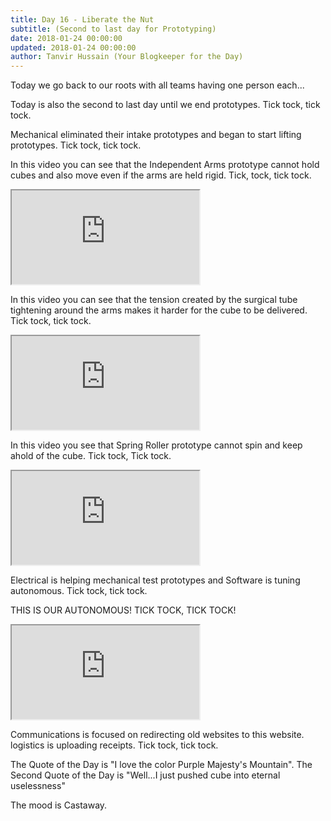 ```yaml
---
title: Day 16 - Liberate the Nut
subtitle: (Second to last day for Prototyping)
date: 2018-01-24 00:00:00
updated: 2018-01-24 00:00:00
author: Tanvir Hussain (Your Blogkeeper for the Day)
---
```


Today we go back to our roots with all teams having one person each...

Today is also the second to last day until we end prototypes. Tick tock, tick tock.

Mechanical eliminated their intake prototypes and began to start lifting prototypes. Tick tock, tick tock.

In this video you can see that the Independent Arms prototype cannot hold cubes and also move even if the arms are held rigid. Tick, tock, tick tock.

<div class="videowrapper">
  <iframe
   src="https://www.youtube.com/embed/8kFgUuFsJHA" allowfullscreen></iframe>
</div>

In this video you can see that the tension created by the surgical tube tightening around the arms makes it harder for the cube to be delivered. Tick tock, tick tock.

<div class="videowrapper">
  <iframe
   src="https://www.youtube.com/embed/oOsSchXbeIU" allowfullscreen></iframe>
</div>

In this video you see that Spring Roller prototype cannot spin and keep ahold of the cube. Tick tock, Tick tock.

<div class="videowrapper">
  <iframe
   src="https://www.youtube.com/embed/JA8oABFT9aI" allowfullscreen></iframe>
</div>


Electrical is helping mechanical test prototypes and Software is tuning autonomous. Tick tock, tick tock.

THIS IS OUR AUTONOMOUS! TICK TOCK, TICK TOCK!

<div class="videowrapper">
  <iframe
   src="https://www.youtube.com/embed/840PG3OxwQQ" allowfullscreen></iframe>
</div>


Communications is focused on redirecting old websites to this website. logistics is uploading receipts. Tick tock, tick tock.

The Quote of the Day is "I love the color Purple Majesty's Mountain".
The Second Quote of the Day is "Well...I just pushed cube into eternal uselessness"

The mood is Castaway.